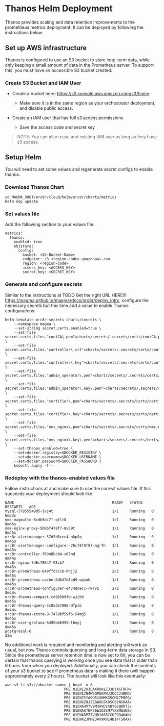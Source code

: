 # Thanos Helm Deployment

Thanos provides scaling and data retention improvements to the prometheus metrics deployment.
It can be deployed by following the instructions below.

## Set up AWS infrastructure

Thanos is configured to use an S3 bucket to store long-term data, while only keeping a small amount of data in the Prometheus server. To support this, you must have an accessible S3 bucket
created.

### Create S3 Bucket and IAM User

- Create a bucket here: <https://s3.console.aws.amazon.com/s3/home>

    - Make sure it is in the same region as your orchestrator deployment, and disable public access.

- Create an IAM user that has full s3 access permissions
    - Save the access code and secret key

> NOTE: You can also reuse and existing IAM user as long as they have s3 access.

## Setup Helm

You will need to set some values and regenerate secret configs to enable thanos.

### Download Thanos Chart

```
cd MAGMA_ROOT/orc8r/cloud/helm/orc8r/charts/metrics
helm dep update
```

### Set values file

Add the following section to your values file:

```
metrics:
  thanos:
    enabled: true
    objstore:
      config:
        bucket: <S3-Bucket-Name>
        endpoint: s3.<region-code>.amazonaws.com
        region: <region-code>
        access_key: <ACCESS_KEY>
        secret_key: <SECRET_KEY>
```

### Generate and configure secrets

Similar to the instructions at TODO Get the right URL HERE!!! <https://magma.github.io/magma/docs/orc8r/deploy_intro>, configure the necessary secrets but this time add a value to enable Thanos configurations:

```
helm template orc8r-secrets charts/secrets \
    --namespace magma \
    --set-string secret.certs.enabled=true \
    --set-file secret.certs.files."rootCA\.pem"=charts/secrets/.secrets/certs/rootCA.pem \
    --set-file secret.certs.files."controller\.crt"=charts/secrets/.secrets/certs/controller.crt \
    --set-file secret.certs.files."controller\.key"=charts/secrets/.secrets/certs/controller.key \
    --set-file secret.certs.files."admin_operator\.pem"=charts/secrets/.secrets/certs/admin_operator.pem \
    --set-file secret.certs.files."admin_operator\.key\.pem"=charts/secrets/.secrets/certs/admin_operator.key.pem \
    --set-file secret.certs.files."certifier\.pem"=charts/secrets/.secrets/certs/certifier.pem \
    --set-file secret.certs.files."certifier\.key"=charts/secrets/.secrets/certs/certifier.key \
    --set-file secret.certs.files."nms_nginx\.pem"=charts/secrets/.secrets/certs/nms_nginx.pem \
    --set-file secret.certs.files."nms_nginx\.key\.pem"=charts/secrets/.secrets/certs/nms_nginx.key \
    --set-thanos_enabled=true \
    --set=docker.registry=$DOCKER_REGISTRY \
    --set=docker.username=$DOCKER_USERNAME \
    --set=docker.password=$DOCKER_PASSWORD |
    kubectl apply -f -
```

### Redeploy with the thanos-enabled values file

Follow instructions at <INSERT URL> and make sure to use the correct values file. If this succeeds your deployment should look like

```
NAME                                             READY   STATUS    RESTARTS   AGE
mysql-57955549d5-jvs4t                           1/1     Running   0          6m33s
nms-magmalte-6cdb5dc7f-qtlt8                     1/1     Running   0          8m45s
nms-nginx-proxy-5b86f479f7-8v59t                 1/1     Running   0          8m45s
orc8r-alertmanager-57d5d6ccc4-nkp8q              1/1     Running   0          8m45s
orc8r-alertmanager-configurer-76cf8f8f57-mgr7h   1/1     Running   0          8m45s
orc8r-controller-76948bc84-s67nd                 1/1     Running   0          8m44s
orc8r-nginx-7d6c78647-98zb7                      1/1     Running   0          8m45s
orc8r-prometheus-649ffd7ccb-hhjj2                2/2     Running   0          8m45s
orc8r-prometheus-cache-6d647df4d9-wqnnk          1/1     Running   0          8m45s
orc8r-prometheus-configurer-d474d69cc-rwrvz      2/2     Running   0          8m44s
orc8r-thanos-compact-cd995b9fd-wjcb9             1/1     Running   0          8m45s
orc8r-thanos-query-5c85d57886-dfpxb              1/1     Running   0          8m44s
orc8r-thanos-store-0-7479bf59f6-54mg5            1/1     Running   0          8m45s
orc8r-user-grafana-6498bb6959-lhmpj              1/1     Running   0          8m45s
postgresql-0                                     1/1     Running   0          22m
```

No additional work is required and monitoring and alerting will work as usual, but now Thanos
controls querying and long-term data storage in S3. Since the prometheus server retention time is now set to 6h, you can
be certain that thanos querying is working once you see data that is older than 6 hours from when you deployed. Additionally,
you can check the contents of your s3 bucket to see if prometheus data is making it there (will happen approximately every 2 hours). The bucket will look like this eventually:

```
aws s3 ls s3://<bucket-name> | head -n 8
                           PRE 01EN12K3EAXRDN1E3JDYXGF8FN/
                           PRE 01EN12N4W5GM8GPHJ3QCCJ3BKD/
                           PRE 01EN75YA9D51XHMKG5CM27PBFQ/
                           PRE 01EN9Z8JZZGW8GSK8SCB2NSHAA/
                           PRE 01ENAHV7V9M3AVD2XBY6SQ8RT3/
                           PRE 01ENAKTEP36W3QZSM7YX3MW3NS/
                           PRE 01ENARPZ7VHD106BCGDE994HAN/
                           PRE 01ENAZJPMZJAXXKH14B14TS0AX/
```
